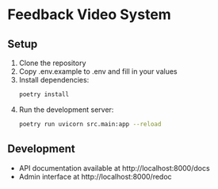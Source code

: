 # Feedback Video System

## Setup

1. Clone the repository
2. Copy .env.example to .env and fill in your values
3. Install dependencies:
   ```bash
   poetry install
   ```
4. Run the development server:
   ```bash
   poetry run uvicorn src.main:app --reload
   ```

## Development

- API documentation available at http://localhost:8000/docs
- Admin interface at http://localhost:8000/redoc
